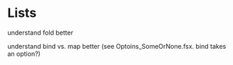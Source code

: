 ﻿
# Lists
understand fold better

understand bind vs. map better (see Optoins_SomeOrNone.fsx. bind takes an option?)